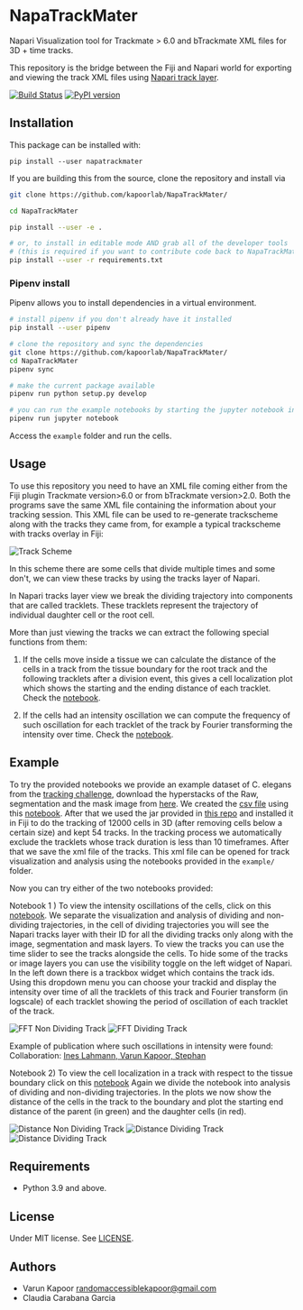 # NapaTrackMater
Napari Visualization tool for Trackmate > 6.0 and bTrackmate XML files for 3D + time tracks.

This repository is the bridge between the Fiji and Napari world for exporting and viewing the track XML files using [Napari track layer](https://napari.org/tutorials/fundamentals/tracks.html).

[![Build Status](https://travis-ci.com/kapoorlab/napatrackmater.svg?branch=master)](https://travis-ci.com/github/kapoorlab/napatrackmater)
[![PyPI version](https://img.shields.io/pypi/v/napatrackmater.svg?maxAge=2591000)](https://pypi.org/project/napatrackmater/)

## Installation
This package can be installed with:

`pip install --user napatrackmater`

If you are building this from the source, clone the repository and install via

```bash
git clone https://github.com/kapoorlab/NapaTrackMater/

cd NapaTrackMater

pip install --user -e .

# or, to install in editable mode AND grab all of the developer tools
# (this is required if you want to contribute code back to NapaTrackMater)
pip install --user -r requirements.txt
```

### Pipenv install

Pipenv allows you to install dependencies in a virtual environment.

```bash
# install pipenv if you don't already have it installed
pip install --user pipenv

# clone the repository and sync the dependencies
git clone https://github.com/kapoorlab/NapaTrackMater/
cd NapaTrackMater
pipenv sync

# make the current package available
pipenv run python setup.py develop

# you can run the example notebooks by starting the jupyter notebook inside the virtual env
pipenv run jupyter notebook
```

Access the `example` folder and run the cells.


## Usage

To use this repository you need to have an XML file coming either from the Fiji plugin Trackmate version>6.0 or from bTrackmate version>2.0.
Both the programs save the same XML file containing the information about your tracking session. This XML file can be used to re-generate trackscheme along with the tracks they came from, for example a typical trackscheme with tracks overlay in Fiji:


![Track Scheme](https://github.com/kapoorlab/NapaTrackMater/blob/main/Images/trackscheme.png)


In this scheme there are some cells that divide multiple times and some don't, we can view these tracks by using the tracks layer of Napari.


In Napari tracks layer view we break the dividing trajectory into components that are called tracklets. These tracklets represent the trajectory of individual daughter cell or the root cell.


More than just viewing the tracks we can extract the following special functions from them:


1) If the cells move inside a tissue we can calculate the distance of the cells in a track from the tissue boundary for the root track and the following tracklets after a division event, this gives a cell localization plot which shows the starting and the ending distance of each tracklet.
Check the [notebook](https://github.com/kapoorlab/NapaTrackMater/blob/main/examples/CellFateDetermination.ipynb).


2) If the cells had an intensity oscillation we can compute the frequency of such oscillation for each tracklet of the track by Fourier transforming the intensity over time.
Check the [notebook](https://github.com/kapoorlab/NapaTrackMater/blob/main/examples/FrequencyOscillations.ipynb).

## Example
To try the provided notebooks we provide an example dataset of C. elegans from the [tracking challenge](http://celltrackingchallenge.net/3d-datasets/), download the hyperstacks of the Raw, segmentation and the mask image from [here](https://drive.google.com/drive/folders/1-50SicoUQIxoVlH_aJyycbymICgxZyr8?usp=sharing). We created the [csv file](https://github.com/kapoorlab/NapaTrackMater/tree/main/examples/data/save) using this [notebook](https://github.com/kapoorlab/NapaTrackMater/blob/main/examples/BTrackMateLocalization.ipynb). After that we used the jar provided in [this repo](https://github.com/kapoorlab/DeepLearningTracking/blob/main/BTrackMate-2.0.0.jar) and installed it in Fiji to do the tracking of 12000 cells in 3D (after removing cells below a certain size) and kept 54 tracks. In the tracking process we automatically exclude the tracklets whose track duration is less than 10 timeframes. After that we save the xml file of the tracks. This xml file can be opened for track visualization and analysis using the notebooks provided in the `example/` folder.

Now you can try either of the two notebooks provided:

Notebook 1 ) To view the intensity oscillations of the cells, click on this [notebook](https://github.com/kapoorlab/NapaTrackMater/blob/main/examples/FrequencyOscillations.ipynb). We separate the visualization and analysis of dividing and non-dividing trajectories, in the cell of dividing trajectories you will see the Napari tracks layer with their ID for all the dividing tracks only along with the image, segmentation and mask layers. To view the tracks you can use the time slider to see the tracks alongside the cells. To hide some of the tracks or image layers you can use the visibility toggle on the left widget of Napari. In the left down there is a trackbox widget which contains the track ids. Using this dropdown menu you can choose your trackid and display the intensity over time of all the tracklets of this track and Fourier transform (in logscale) of each tracklet showing the period of oscillation of each tracklet of the track.

![FFT Non Dividing Track](https://github.com/kapoorlab/NapaTrackMater/blob/main/Images/FFTNonDividing.png)
![FFT Dividing Track](https://github.com/kapoorlab/NapaTrackMater/blob/main/Images/FFTDividing.png)

Example of publication where such oscillations in intensity were found: Collaboration: [Ines Lahmann, Varun Kapoor, Stephan](https://europepmc.org/article/med/30862660)

Notebook 2) To view the cell localization in a track with respect to the tissue boundary click on this [notebook](https://github.com/kapoorlab/NapaTrackMater/blob/main/examples/CellFateDetermination.ipynb)
Again we divide the notebook into analysis of dividing and non-dividing trajectories. In the plots we now show the distance of the cells in the track to the boundary and plot the starting end distance of the parent (in green) and the daughter cells (in red).

![Distance Non Dividing Track](https://github.com/kapoorlab/NapaTrackMater/blob/main/Images/DistanceNonDividing.png)
![Distance Dividing Track](https://github.com/kapoorlab/NapaTrackMater/blob/main/Images/DistanceDividing1.png)
![Distance Dividing Track](https://github.com/kapoorlab/NapaTrackMater/blob/main/Images/DistanceDividing2.png)

## Requirements

- Python 3.9 and above.


## License

Under MIT license. See [LICENSE](LICENSE).

## Authors

- Varun Kapoor <randomaccessiblekapoor@gmail.com>
- Claudia Carabana Garcia

